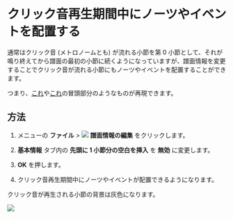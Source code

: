 # クリック音再生期間中にノーツやイベントを配置する

通常はクリック音 (メトロノームとも) が流れる小節を第 0 小節として、それが鳴り終えてから譜面の最初の小節に続くようになっていますが、譜面情報を変更することでクリック音が流れる小節にもノーツやイベントを配置することができます。

つまり、[これ](https://www.youtube.com/results?search_query=%E3%81%AA%E3%82%8B%E3%81%8C%E3%81%A1%E3%82%83%E3%82%93%E3%81%AA%E3%81%8E%E3%81%AB%E3%81%84%E3%82%88%E3%81%84%E3%82%88%E3%81%88%E3%82%8C%E3%83%BC%E7%9B%AE%E3%81%AB%E3%81%82%E3%82%8F%E3%81%95%E3%82%8C%E3%82%8B%E8%A9%B1)や[これ](https://www.youtube.com/results?search_query=oshama+scramble+cranky+remix+worlds+end)の冒頭部分のようなものが再現できます。



## 方法

1. メニューの **ファイル** > ![](imgs/file-chart-prop.png) **譜面情報の編集** をクリックします。

2. **基本情報** タブ内の **先頭に 1 小節分の空白を挿入** を **無効** に変更します。

3. **OK** を押します。

4. クリック音再生期間中にノーツやイベントが配置できるようになります。



クリック音が再生される小節の背景は灰色になります。

![](imgs/clicking-meas.png)

